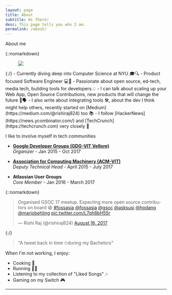```yaml
---
layout: page
title: About
subtitle: Hi There!
desc: This page tells you who I am.
permalink: /about/
---
```


<div class="pretty-links">

<div class="lead lead-about">About me
</div>

{::nomarkdown} 
<figure class="site-profile">
    <img src="{{ site.baseurl }}/assets/img/me.png">
</figure>
{:/}
  - Currently diving deep into Computer Science at NYU 🎓🔍
  - Product focused Software Engineer 💻🚀
  - Passionate about open source, ed-tech, media tech, building tools for developers.💡
  - I can talk about scaling up your Web App, Open Source Contributions, new products
  that will change the future 🎤🗣
  - I also write about integrating tools 🛠,
  about the dev I think might help others, recently started on [Medium](https://medium.com/@rishiraj824) too 📚
  - I follow [HackerNews](https://news.ycombinator.com/) and [TechCrunch](https://techcrunch.com)
  very closely 📰
  
  I like to involve myself in tech communities

- [**Google Developer Groups (GDG-VIT Vellore)**](https://dscvit.com)<br>
	*Organizer* - Jan 2015 - Oct 2017

- [**Association for Computing Machinery (ACM-VIT)**](https://acmvit.in/)<br>
	*Deputy Technical Head* - April 2015 - July 2017	
	
- **Atlassian User Groups**<br>
	*Core Member* - Jan 2016 - March 2017

{::nomarkdown}
  <blockquote class="twitter-tweet"><p lang="en" dir="ltr">Organised GSOC 17 meetup. Expecting more open source contributors on board 😄 <a href="https://twitter.com/hashtag/fossasia?src=hash&amp;ref_src=twsrc%5Etfw">#fossasia</a> <a href="https://twitter.com/fossasia?ref_src=twsrc%5Etfw">@fossasia</a> <a href="https://twitter.com/gsoc?ref_src=twsrc%5Etfw">@gsoc</a> <a href="https://twitter.com/asksusi?ref_src=twsrc%5Etfw">@asksusi</a> <a href="https://twitter.com/hpdang?ref_src=twsrc%5Etfw">@hpdang</a> <a href="https://twitter.com/mariobehling?ref_src=twsrc%5Etfw">@mariobehling</a> <a href="https://t.co/L7qh6bH55r">pic.twitter.com/L7qh6bH55r</a></p>&mdash; Rishi Raj (@rishiraj824) <a href="https://twitter.com/rishiraj824/status/897727806758670336?ref_src=twsrc%5Etfw">August 16, 2017</a></blockquote> <script async src="https://platform.twitter.com/widgets.js" charset="utf-8"></script>
  
  {:/}


> "A tweet back in time ⏲during my Bachelors"

When I'm not working, I enjoy:
 - Cooking 🍲 
 - Running 🏃‍♂️
 - Listening to my collection of "Liked Songs" 🎶 
 - Gaming on my Switch 🎮


	



<!--
## My achievements and 

My home town is *Jamshedpur* - the steel city of India. I completed my ISC (Indian School of 
Certificate Exam) from [**Loyola High School, Jamshedpur**](http://loyola.edu.in/) - indeed one of the best in the country. Since I spent all
of my childhood in Jamshedpur I literally have a soft corner for the city and tonnes of 
memories attached to it. My school gave me the opportunity and exposure to one of the 
best faculties and quality of education in India and plays a major role in shaping my career.-->

<!-- While I was in Loyola School, I managed to make my appearance as a writer and photographer which earned me
the following.

- **Journalism/Publication**
*Creative Director of the Loyola Press Club (LPC)*<br>
Worked in making the Layout, Design and Cover of the School Magazine, submitted
Articles, crosswords and also helped in photographing the various events
.
- **Community Service (Volunteer)**
*Senior Member of Interact Club of Loyola School*<br>
Collected Newspapers in the annual Paper Drive (throughout the town), worked in Polio
Awareness Program, and came 2nd in the essay competition on Plastic Free World organised by the Rotary Club of Jamshedpur.


- **Community Service (Volunteer)**
*Director of the Leo Club of Loyola School*<br>
Worked in Stationery Drive (to collect Stationery for the children studying in the
Underprivileged society)


- **Debate/Speech**
*Panel Discussion Member at Rotary District Seminar*<br>
Selected to represent Loyola School in an open-audience discussion on "New
Generations: A Student's perspective: I, me, myself is a topper's trait".


- **Community Service (Volunteer)**
*Volunteer and Chief Photographer at Samarth (NGO)*<br>
Helped create awareness to support and help the city's underprivileged students. Also
Photographed the events of the NGO.


- **Science/Math**
*Member of the Physics and Chemistry Club*<br>
Volunteered in the annual Thomas Paul Science Quiz and ETRIX (annual National
Level Technology Quiz organised by the students at Loyola School)


- **Career Oriented**
*Best Writer and 1st Prize*<br>
Winner of the Essay Competition organized by the Rotary Club of Jamshedpur Topic:
"Today's Youth Challenges and Possibilities"


- **Photography**
*1st Runner-Up in the Photography Competition*<br>
1st Runner Up in Intra School Photography Competition, Represented Loyola School
In the Photography Competition in South Asia’s largest school fest in the Jamshedpur’s Horlicks Wiz kids 2013.
 -->


---
<!--
## You can write to me at 

rishiraj824@gmail.com
-->
</div>

